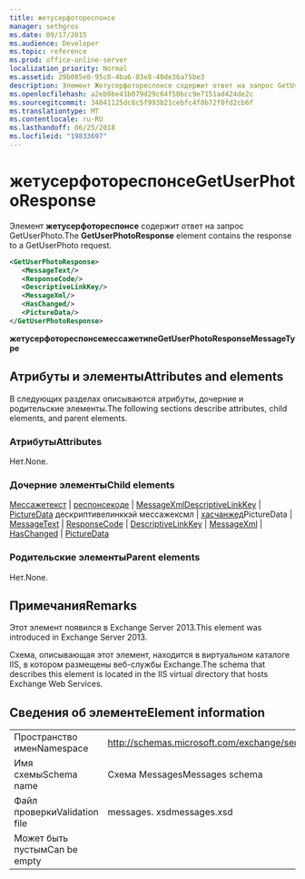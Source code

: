 ```yaml
---
title: жетусерфотореспонсе
manager: sethgros
ms.date: 09/17/2015
ms.audience: Developer
ms.topic: reference
ms.prod: office-online-server
localization_priority: Normal
ms.assetid: 29b085e8-95c0-4ba6-83e8-40de36a75be3
description: Элемент Жетусерфотореспонсе содержит ответ на запрос GetUserPhoto.
ms.openlocfilehash: a2eb9be41b079d29c64f50bcc9e7151ad424de2c
ms.sourcegitcommit: 34041125dc8c5f993b21cebfc4f8b72f0fd2cb6f
ms.translationtype: MT
ms.contentlocale: ru-RU
ms.lasthandoff: 06/25/2018
ms.locfileid: "19833697"
---
```

# <a name="getuserphotoresponse"></a><span data-ttu-id="60e7a-103">жетусерфотореспонсе</span><span class="sxs-lookup"><span data-stu-id="60e7a-103">GetUserPhotoResponse</span></span>

<span data-ttu-id="60e7a-104">Элемент **жетусерфотореспонсе** содержит ответ на запрос GetUserPhoto.</span><span class="sxs-lookup"><span data-stu-id="60e7a-104">The **GetUserPhotoResponse** element contains the response to a GetUserPhoto request.</span></span> 
  
```XML
<GetUserPhotoResponse>
   <MessageText/>
   <ResponseCode/>
   <DescriptiveLinkKey/>
   <MessageXml/>
   <HasChanged/>
   <PictureData/>
</GetUserPhotoResponse>
```

 <span data-ttu-id="60e7a-105">**жетусерфотореспонсемессажетипе**</span><span class="sxs-lookup"><span data-stu-id="60e7a-105">**GetUserPhotoResponseMessageType**</span></span>
## <a name="attributes-and-elements"></a><span data-ttu-id="60e7a-106">Атрибуты и элементы</span><span class="sxs-lookup"><span data-stu-id="60e7a-106">Attributes and elements</span></span>

<span data-ttu-id="60e7a-107">В следующих разделах описываются атрибуты, дочерние и родительские элементы.</span><span class="sxs-lookup"><span data-stu-id="60e7a-107">The following sections describe attributes, child elements, and parent elements.</span></span>
  
### <a name="attributes"></a><span data-ttu-id="60e7a-108">Атрибуты</span><span class="sxs-lookup"><span data-stu-id="60e7a-108">Attributes</span></span>

<span data-ttu-id="60e7a-109">Нет.</span><span class="sxs-lookup"><span data-stu-id="60e7a-109">None.</span></span>
  
### <a name="child-elements"></a><span data-ttu-id="60e7a-110">Дочерние элементы</span><span class="sxs-lookup"><span data-stu-id="60e7a-110">Child elements</span></span>

<span data-ttu-id="60e7a-111">[Мессажетекст](messagetext.md) | [респонсекоде](responsecode.md) | [MessageXml](messagexml.md)[DescriptiveLinkKey](descriptivelinkkey.md) | [PictureData](picturedata.md) дескриптивелинккэй мессажексмл | [хасчанжед](haschanged.md)PictureData | </span><span class="sxs-lookup"><span data-stu-id="60e7a-111">[MessageText](messagetext.md) | [ResponseCode](responsecode.md) | [DescriptiveLinkKey](descriptivelinkkey.md) | [MessageXml](messagexml.md) | [HasChanged](haschanged.md) | [PictureData](picturedata.md)</span></span>
  
### <a name="parent-elements"></a><span data-ttu-id="60e7a-112">Родительские элементы</span><span class="sxs-lookup"><span data-stu-id="60e7a-112">Parent elements</span></span>

<span data-ttu-id="60e7a-113">Нет.</span><span class="sxs-lookup"><span data-stu-id="60e7a-113">None.</span></span>
  
## <a name="remarks"></a><span data-ttu-id="60e7a-114">Примечания</span><span class="sxs-lookup"><span data-stu-id="60e7a-114">Remarks</span></span>

<span data-ttu-id="60e7a-115">Этот элемент появился в Exchange Server 2013.</span><span class="sxs-lookup"><span data-stu-id="60e7a-115">This element was introduced in Exchange Server 2013.</span></span>
  
<span data-ttu-id="60e7a-116">Схема, описывающая этот элемент, находится в виртуальном каталоге IIS, в котором размещены веб-службы Exchange.</span><span class="sxs-lookup"><span data-stu-id="60e7a-116">The schema that describes this element is located in the IIS virtual directory that hosts Exchange Web Services.</span></span>
  
## <a name="element-information"></a><span data-ttu-id="60e7a-117">Сведения об элементе</span><span class="sxs-lookup"><span data-stu-id="60e7a-117">Element information</span></span>

|||
|:-----|:-----|
|<span data-ttu-id="60e7a-118">Пространство имен</span><span class="sxs-lookup"><span data-stu-id="60e7a-118">Namespace</span></span>  <br/> |http://schemas.microsoft.com/exchange/services/2006/messages  <br/> |
|<span data-ttu-id="60e7a-119">Имя схемы</span><span class="sxs-lookup"><span data-stu-id="60e7a-119">Schema name</span></span>  <br/> |<span data-ttu-id="60e7a-120">Схема Messages</span><span class="sxs-lookup"><span data-stu-id="60e7a-120">Messages schema</span></span>  <br/> |
|<span data-ttu-id="60e7a-121">Файл проверки</span><span class="sxs-lookup"><span data-stu-id="60e7a-121">Validation file</span></span>  <br/> |<span data-ttu-id="60e7a-122">messages. xsd</span><span class="sxs-lookup"><span data-stu-id="60e7a-122">messages.xsd</span></span>  <br/> |
|<span data-ttu-id="60e7a-123">Может быть пустым</span><span class="sxs-lookup"><span data-stu-id="60e7a-123">Can be empty</span></span>  <br/> ||
   

